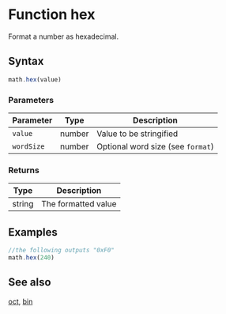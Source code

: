 <!-- Note: This file is automatically generated from source code comments. Changes made in this file will be overridden. -->

# Function hex

Format a number as hexadecimal.


## Syntax

```js
math.hex(value)
```

### Parameters

Parameter | Type | Description
--------- | ---- | -----------
`value` | number | Value to be stringified
`wordSize` | number | Optional word size (see `format`)

### Returns

Type | Description
---- | -----------
string | The formatted value


## Examples

```js
//the following outputs "0xF0"
math.hex(240)
```


## See also

[oct](oct.md),
[bin](bin.md)
